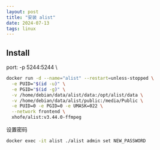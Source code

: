 ```yaml
---
layout: post
title: "安装 alist"
date: 2024-07-13
tags: linux
---
```


## Install

port: -p 5244:5244 \

```bash
docker run -d --name="alist" --restart=unless-stopped \
  -e PUID="$(id -u)" \
  -e PGID="$(id -g)" \
  -v /home/debian/data/alist/data:/opt/alist/data \
  -v /home/debian/data/alist/public:/media/Public \
  -e PUID=0 -e PGID=0 -e UMASK=022 \
  --network frontend \
  xhofe/alist:v3.44.0-ffmpeg
```

设置密码

```bash
docker exec -it alist ./alist admin set NEW_PASSWORD
```
